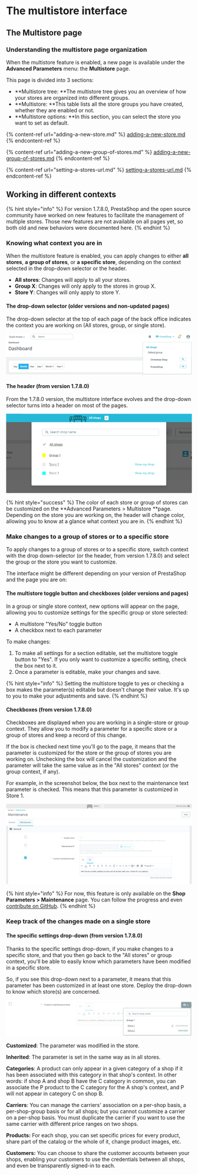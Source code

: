 # The multistore interface

## The Multistore page  <a href="themultistoreinterface-managingyourstores" id="themultistoreinterface-managingyourstores"></a>

### Understanding the multistore page organization

When the multistore feature is enabled, a new page is available under the **Advanced Parameters** menu: the **Multistore** page.

This page is divided into 3 sections:

* **Multistore tree: **The multistore tree gives you an overview of how your stores are organized into different groups. 
* **Multistore: **This table lists all the store groups you have created, whether they are enabled or not. 
* **Multistore options: **In this section, you can select the store you want to set as default.  

{% content-ref url="adding-a-new-store.md" %}
[adding-a-new-store.md](adding-a-new-store.md)
{% endcontent-ref %}

{% content-ref url="adding-a-new-group-of-stores.md" %}
[adding-a-new-group-of-stores.md](adding-a-new-group-of-stores.md)
{% endcontent-ref %}

{% content-ref url="setting-a-stores-url.md" %}
[setting-a-stores-url.md](setting-a-stores-url.md)
{% endcontent-ref %}

## Working in different contexts <a href="themultistoreinterface-onebackofficetorulethemall" id="themultistoreinterface-onebackofficetorulethemall"></a>

{% hint style="info" %}
For version 1.7.8.0, PrestaShop and the open source community have worked on new features to facilitate the management of multiple stores. Those new features are not available on all pages yet, so both old and new behaviors were documented here. 
{% endhint %}

### Knowing what context you are in

When the multistore feature is enabled, you can apply changes to either **all stores**, **a group of stores**, or **a specific store**, depending on the context selected in the drop-down selector or the header.

* **All stores**: Changes will apply to all your stores.
* **Group X**: Changes will only apply to the stores in group X.
* **Store Y**: Changes will only apply to store Y.

#### The drop-down selector (older versions and non-updated pages)

The drop-down selector at the top of each page of the back office indicates the context you are working on (All stores, group, or single store).

![](<../../../.gitbook/assets/57081980 (4) (4) (2).png>)

#### The header (from version 1.7.8.0)

From the 1.7.8.0 version, the multistore interface evolves and the drop-down selector turns into a header on most of the pages.  

![](../../../.gitbook/assets/Untitled.png)

{% hint style="success" %}
The color of each store or group of stores can be customized on the **Advanced Parameters > Multistore **page. Depending on the store you are working on, the header will change color, allowing you to know at a glance what context you are in.
{% endhint %}

### Make changes to a group of stores or to a specific store

To apply changes to a group of stores or to a specific store, switch context with the drop down-selector (or the header, from version 1.7.8.0) and select the group or the store you want to customize.

The interface might be different depending on your version of PrestaShop and the page you are on:

#### The multistore toggle button and checkboxes (older versions and pages)

In a group or single store context, new options will appear on the page, allowing you to customize settings for the specific group or store selected:

* A multistore "Yes/No" toggle button
* A checkbox next to each parameter

To make changes: 

1. To make all settings for a section editable, set the multistore toggle button to "Yes".  If you only want to customize a specific setting, check the box next to it.
2. Once a parameter is editable, make your changes and save.

{% hint style="info" %}
Setting the multistore toggle to yes or checking a box makes the parameter(s) editable but doesn't change their value. It's up to you to make your adjustments and save.
{% endhint %}

#### Checkboxes (from version 1.7.8.0)

Checkboxes are displayed when you are working in a single-store or group context. They allow you to modify a parameter for a specific store or a group of stores and keep a record of this change. 

If the box is checked next time you'll go to the page, it means that the parameter is customized for the store or the group of stores you are working on. Unchecking the box will cancel the customization and the parameter will take the same value as in the "All stores" context (or the group context, if any).

For example, in the screenshot below, the box next to the maintenance text parameter is checked. This means that this parameter is customized in Store 1.

![](<../../../.gitbook/assets/Untitled (1).png>)

{% hint style="info" %}
For now, this feature is only available on the **Shop Parameters > Maintenance** page. You can follow the progress and even [contribute on GitHub](https://github.com/PrestaShop/PrestaShop/issues/25058).
{% endhint %}

### Keep track of the changes made on a single store

#### The specific settings drop-down (from version 1.7.8.0)

Thanks to the specific settings drop-down, if you make changes to a specific store, and that you then go back to the "All stores" or group context, you'll be able to easily know which parameters have been modified in a specific store.

So, if you see this drop-down next to a parameter, it means that this parameter has been customized in at least one store. Deploy the drop-down to know which store(s) are concerned.

![](<../../../.gitbook/assets/Untitled (2).png>)

**Customized**: The parameter was modified in the store.

**Inherited**: The parameter is set in the same way as in all stores.

 

**Categories**: A product can only appear in a given category of a shop if it has been associated with this category in that shop's context. In other words: if shop A and shop B have the C category in common, you can associate the P product to the C category for the A shop's context, and P will not appear in category C on shop B.

**Carriers**: You can manage the carriers' association on a per-shop basis, a per-shop-group basis or for all shops; but you cannot customize a carrier on a per-shop basis. You must duplicate the carrier if you want to use the same carrier with different price ranges on two shops.

**Products:** For each shop, you can set specific prices for every product, share part of the catalog or the whole of it, change product images, etc.

**Customers:** You can choose to share the customer accounts between your shops, enabling your customers to use the credentials between all shops, and even be transparently signed-in to each.

